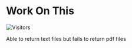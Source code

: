 # Work On This

![Visitors](https://api.visitorbadge.io/api/visitors?path=aasisodiya.go.golang-aws-operations.aws-s3.get-object&labelColor=%23ffa500&countColor=%23263759&labelStyle=upper)

Able to return text files but fails to return pdf files
